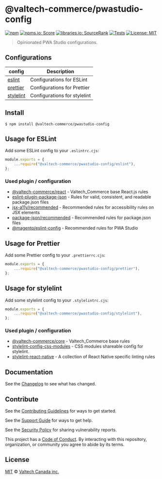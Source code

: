 # @valtech-commerce/pwastudio-config

[![npm][npm-badge]][npm-url]
[![npms.io: Score][npmsio-badge]][npmsio-url]
[![libraries.io: SourceRank][librariesio-badge]][librariesio-url]
[![Tests][tests-badge]][tests-url]
[![License: MIT][license-badge]][license-url]

> Opinionated PWA Studio configurations.

## Configurations

| config                               | Description                  |
| ------------------------------------ | ---------------------------- |
| [eslint](config/eslintrc.yaml)       | Configurations for ESLint    |
| [prettier](config/prettierrc.yaml)   | Configurations for Prettier  |
| [stylelint](config/stylelintrc.yaml) | Configurations for stylelint |

## Install

```
$ npm install @valtech-commerce/pwastudio-config
```

## Usage for ESLint

Add some ESLint config to your `.eslintrc.cjs`:

```js
module.exports = {
	...require("@valtech-commerce/pwastudio-config/eslint"),
};
```

### Used plugin / configuration

- [@valtech-commerce/react](https://github.com/valtech-commerce/eslint-config) - Valtech_Commerce base React.js rules
- [eslint-plugin-package-json](https://github.com/zetlen/eslint-plugin-package-json) - Rules for valid, consistent, and readable package.json files
- [jsx-a11y/recommended](https://github.com/jsx-eslint/eslint-plugin-jsx-a11y#usage) - Recommended rules for accessibility rules on JSX elements
- [package-json/recommended](https://github.com/zetlen/eslint-plugin-package-json#supported-rules) - Recommended rules for package.json files
- [@magento/eslint-config](https://github.com/magento/magento-eslint) - Recommended rules for PWA Studio

## Usage for Prettier

Add some Prettier config to your `.prettierrc.cjs`:

```js
module.exports = {
	...require("@valtech-commerce/pwastudio-config/prettier"),
};
```

## Usage for stylelint

Add some stylelint config to your `.stylelintrc.cjs`:

```js
module.exports = {
	...require("@valtech-commerce/pwastudio-config/stylelint"),
};
```

### Used plugin / configuration

- [@valtech-commerce/core](https://github.com/valtech-commerce/stylelint-config) - Valtech_Commerce base rules
- [stylelint-config-css-modules](https://github.com/pascalduez/stylelint-config-css-modules) - CSS modules shareable config for stylelint.
- [stylelint-react-native](https://github.com/kristerkari/stylelint-react-native) - A collection of React Native specific linting rules

## Documentation

See the [Changelog](CHANGELOG.md) to see what has changed.

## Contribute

See the [Contributing Guidelines](CONTRIBUTING.md) for ways to get started.

See the [Support Guide](SUPPORT.md) for ways to get help.

See the [Security Policy](SECURITY.md) for sharing vulnerability reports.

This project has a [Code of Conduct](CODE_OF_CONDUCT.md).
By interacting with this repository, organization, or community you agree to abide by its terms.

## License

[MIT](LICENSE) © [Valtech Canada inc.](https://www.valtech.ca/)

[npm-badge]: https://img.shields.io/npm/v/@valtech-commerce/pwastudio-config?style=flat-square
[npmsio-badge]: https://img.shields.io/npms-io/final-score/@valtech-commerce/pwastudio-config?style=flat-square
[librariesio-badge]: https://img.shields.io/librariesio/sourcerank/npm/@valtech-commerce/pwastudio-config?style=flat-square
[tests-badge]: https://img.shields.io/github/actions/workflow/status/valtech-commerce/pwastudio-config/tests.yaml?style=flat-square&branch=main
[license-badge]: https://img.shields.io/badge/license-MIT-green?style=flat-square
[npm-url]: https://www.npmjs.com/package/@valtech-commerce/pwastudio-config
[npmsio-url]: https://npms.io/search?q=%40valtech-commerce%2Fpwastudio-config
[librariesio-url]: https://libraries.io/npm/@valtech-commerce%2Fpwastudio-config
[tests-url]: https://github.com/valtech-commerce/pwastudio-config/actions/workflows/tests.yaml?query=branch%3Amain
[license-url]: https://opensource.org/licenses/MIT
